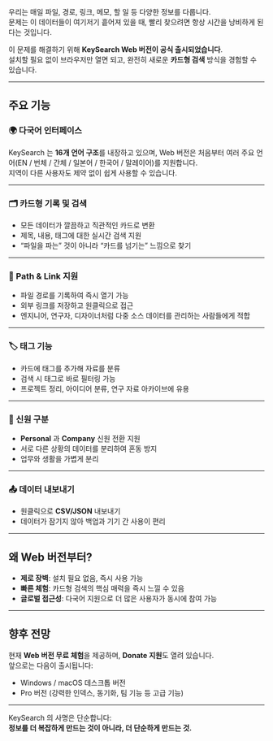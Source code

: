 
우리는 매일 파일, 경로, 링크, 메모, 할 일 등 다양한 정보를 다룹니다.  
문제는 이 데이터들이 여기저기 흩어져 있을 때, 빨리 찾으려면 항상 시간을 낭비하게 된다는 것입니다.  

이 문제를 해결하기 위해 **KeySearch Web 버전이 공식 출시되었습니다**.  
설치할 필요 없이 브라우저만 열면 되고, 완전히 새로운 **카드형 검색** 방식을 경험할 수 있습니다.  

---

## 주요 기능

### 🌍 다국어 인터페이스
KeySearch 는 **16개 언어 구조**를 내장하고 있으며, Web 버전은 처음부터 여러 주요 언어(EN / 번체 / 간체 / 일본어 / 한국어 / 말레이어)를 지원합니다.  
지역이 다른 사용자도 제약 없이 쉽게 사용할 수 있습니다.  

---

### 🗂️ 카드형 기록 및 검색
- 모든 데이터가 깔끔하고 직관적인 카드로 변환  
- 제목, 내용, 태그에 대한 실시간 검색 지원  
- “파일을 파는” 것이 아니라 “카드를 넘기는” 느낌으로 찾기  

---

### 🔗 Path & Link 지원
- 파일 경로를 기록하여 즉시 열기 가능  
- 외부 링크를 저장하고 원클릭으로 접근  
- 엔지니어, 연구자, 디자이너처럼 다중 소스 데이터를 관리하는 사람들에게 적합  

---

### 🏷️ 태그 기능
- 카드에 태그를 추가해 자료를 분류  
- 검색 시 태그로 바로 필터링 가능  
- 프로젝트 정리, 아이디어 분류, 연구 자료 아카이브에 유용  

---

### 👤 신원 구분
- **Personal** 과 **Company** 신원 전환 지원  
- 서로 다른 상황의 데이터를 분리하여 혼동 방지  
- 업무와 생활을 가볍게 분리  

---

### 📤 데이터 내보내기
- 원클릭으로 **CSV/JSON** 내보내기  
- 데이터가 잠기지 않아 백업과 기기 간 사용이 편리  

---

## 왜 Web 버전부터?

- **제로 장벽**: 설치 필요 없음, 즉시 사용 가능  
- **빠른 체험**: 카드형 검색의 핵심 매력을 즉시 느낄 수 있음  
- **글로벌 접근성**: 다국어 지원으로 더 많은 사용자가 동시에 참여 가능  

---

## 향후 전망

현재 **Web 버전 무료 체험**을 제공하며, **Donate 지원**도 열려 있습니다.  
앞으로는 다음이 출시됩니다:  

- Windows / macOS 데스크톱 버전  
- Pro 버전 (강력한 인덱스, 동기화, 팀 기능 등 고급 기능)  

---

KeySearch 의 사명은 단순합니다:  
**정보를 더 복잡하게 만드는 것이 아니라, 더 단순하게 만드는 것.**